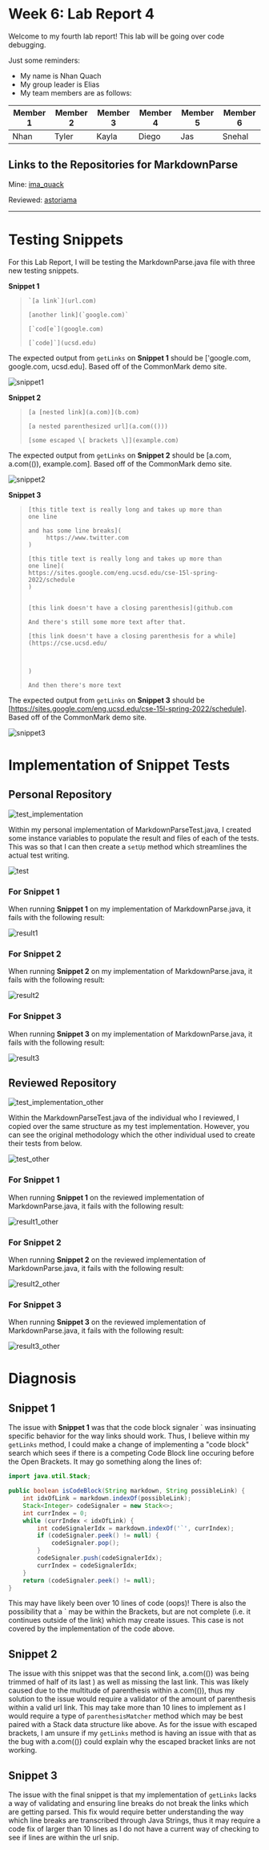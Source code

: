 # Week 6: Lab Report 4

Welcome to my fourth lab report! This lab will be going over code debugging.

Just some reminders: 
- My name is Nhan Quach
- My group leader is Elias
- My team members are as follows:


| Member 1 | Member 2 | Member 3 | Member 4 | Member 5 | Member 6 |
| -------- | -------- | -------- | -------- | -------- | -------- |
| Nhan     | Tyler    | Kayla    | Diego    | Jas      | Snehal   |

## Links to the Repositories for MarkdownParse

Mine: [ima_quack](https://github.com/ima-quack/markdown-parser)

Reviewed: [astoriama](https://github.com/astoriama/markdown-parser)

---

# Testing Snippets
For this Lab Report, I will be testing the MarkdownParse.java file with three new testing snippets.

**Snippet 1**
>     `[a link`](url.com)
>
>     [another link](`google.com)`
>     
>     [`cod[e`](google.com)
>
>     [`code]`](ucsd.edu)

The expected output from `getLinks` on **Snippet 1** should be ['google.com, google.com, ucsd.edu]. Based off of the CommonMark demo site.

![snippet1](images/snippet1.png)

**Snippet 2**
>     [a [nested link](a.com)](b.com)
>
>     [a nested parenthesized url](a.com(()))
>
>     [some escaped \[ brackets \]](example.com)

The expected output from `getLinks` on **Snippet 2** should be [a.com, a.com(()), example.com]. Based off of the CommonMark demo site.

![snippet2](images/snippet2.png)

**Snippet 3**
>     [this title text is really long and takes up more than 
>     one line
> 
>     and has some line breaks](
>          https://www.twitter.com
>     )
> 
>     [this title text is really long and takes up more than 
>     one line](
>     https://sites.google.com/eng.ucsd.edu/cse-15l-spring-2022/schedule
>     )
> 
> 
>     [this link doesn't have a closing parenthesis](github.com
> 
>     And there's still some more text after that.
>
>     [this link doesn't have a closing parenthesis for a while](https://cse.ucsd.edu/
>
>
> 
>     )
>
>     And then there's more text

The expected output from `getLinks` on **Snippet 3** should be [https://sites.google.com/eng.ucsd.edu/cse-15l-spring-2022/schedule]. Based off of the CommonMark demo site.

![snippet3](images/snippet3.png)

# Implementation of Snippet Tests

## Personal Repository 

![test_implementation](images\test-setup-personal.png)

Within my personal implementation of MarkdownParseTest.java, I created some instance variables to populate the result and files of each of the tests. This was so that I can then create a `setUp` method which streamlines the actual test writing.

![test](images\test-personal.png)

### For Snippet 1

When running **Snippet 1** on my implementation of MarkdownParse.java, it fails with the following result:

![result1](images\result1.png)

### For Snippet 2

When running **Snippet 2** on my implementation of MarkdownParse.java, it fails with the following result:

![result2](images\result2.png)

### For Snippet 3

When running **Snippet 3** on my implementation of MarkdownParse.java, it fails with the following result:

![result3](images\result3.png)

## Reviewed Repository

![test_implementation_other](images\test-setup-other.png)

Within the MarkdownParseTest.java of the individual who I reviewed, I copied over the same structure as my test implementation. However, you can see the original methodology which the other individual used to create their tests from below.

![test_other](images\test-other.png)

### For Snippet 1

When running **Snippet 1** on the reviewed implementation of MarkdownParse.java, it fails with the following result:

![result1_other](images\result1_other.png)

### For Snippet 2

When running **Snippet 2** on the reviewed implementation of MarkdownParse.java, it fails with the following result:

![result2_other](images\result2_other.png)

### For Snippet 3

When running **Snippet 3** on the reviewed implementation of MarkdownParse.java, it fails with the following result:

![result3_other](images\result3_other.png)

# Diagnosis

## Snippet 1

The issue with **Snippet 1** was that the code block signaler \` was insinuating specific behavior for the way links should work. Thus, I believe within my `getLinks` method, I could make a change of implementing a "code block" search which sees if there is a competing Code Block line occuring before the Open Brackets. It may go something along the lines of:

```java
import java.util.Stack;

public boolean isCodeBlock(String markdown, String possibleLink) {
    int idxOfLink = markdown.indexOf(possibleLink);
    Stack<Integer> codeSignaler = new Stack<>;
    int currIndex = 0;
    while (currIndex < idxOfLink) {
        int codeSignalerIdx = markdown.indexOf('`', currIndex);
        if (codeSignaler.peek() != null) {
            codeSignaler.pop();
        }
        codeSignaler.push(codeSignalerIdx);
        currIndex = codeSignalerIdx;
    }
    return (codeSignaler.peek() != null);
}
```

This may have likely been over 10 lines of code (oops)! There is also the possibility that a \` may be within the Brackets, but are not complete (i.e. it continues outside of the link) which may create issues. This case is not covered by the implementation of the code above.

## Snippet 2

The issue with this snippet was that the second link, a.com(()) was being trimmed of half of its last ) as well as missing the last link. This was likely caused due to the multitude of parenthesis within a.com(()), thus my solution to the issue would require a validator of the amount of parenthesis within a valid url link. This may take more than 10 lines to implement as I would require a type of `parenthesisMatcher` method which may be best paired with a Stack data structure like above. As for the issue with escaped brackets, I am unsure if my `getLinks` method is having an issue with that as the bug with a.com(()) could explain why the escaped bracket links are not working.

## Snippet 3

The issue with the final snippet is that my implementation of `getLinks` lacks a way of validating and ensuring line breaks do not break the links which are getting parsed. This fix would require better understanding the way which line breaks are transcribed through Java Strings, thus it may require a code fix of larger than 10 lines as I do not have a current way of checking to see if lines are within the url snip.

